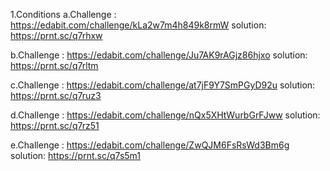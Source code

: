 1.Conditions
a.Challenge : https://edabit.com/challenge/kLa2w7m4h849k8rmW
	solution: https://prnt.sc/q7rhxw
  
b.Challenge : https://edabit.com/challenge/Ju7AK9rAGjz86hjxo
  solution: https://prnt.sc/q7rltm
  
c.Challenge : https://edabit.com/challenge/at7jF9Y7SmPGyD92u
  solution: https://prnt.sc/q7ruz3
  
d.Challenge : https://edabit.com/challenge/nQx5XHtWurbGrFJww
  solution: https://prnt.sc/q7rz51
  
e.Challenge : https://edabit.com/challenge/ZwQJM6FsRsWd3Bm6g
  solution: https://prnt.sc/q7s5m1  
